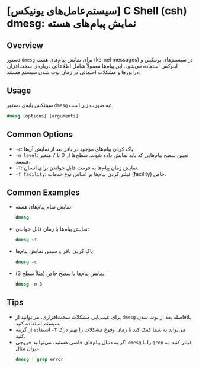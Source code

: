 # [سیستم‌عامل‌های یونیکس] C Shell (csh) dmesg: نمایش پیام‌های هسته

## Overview
دستور `dmesg` برای نمایش پیام‌های هسته (kernel messages) در سیستم‌های یونیکس و لینوکس استفاده می‌شود. این پیام‌ها معمولاً شامل اطلاعاتی درباره‌ی سخت‌افزار، درایورها و مشکلات احتمالی در زمان بوت شدن سیستم هستند.

## Usage
سینتکس پایه‌ی دستور `dmesg` به صورت زیر است:

```csh
dmesg [options] [arguments]
```

## Common Options
- `-c`: پاک کردن پیام‌های موجود در بافر بعد از نمایش آن‌ها.
- `-n level`: تعیین سطح پیام‌هایی که باید نمایش داده شوند. سطح‌ها از 0 تا 7 متغیر هستند.
- `-T`: نمایش زمان پیام‌ها به فرمت قابل خواندن برای انسان.
- `-f facility`: فیلتر کردن پیام‌ها بر اساس نوع خدمات (facility) خاص.

## Common Examples
- نمایش تمام پیام‌های هسته:
  ```csh
  dmesg
  ```

- نمایش پیام‌ها با زمان قابل خواندن:
  ```csh
  dmesg -T
  ```

- پاک کردن بافر و سپس نمایش پیام‌ها:
  ```csh
  dmesg -c
  ```

- نمایش پیام‌ها با سطح خاص (مثلاً سطح 3):
  ```csh
  dmesg -n 3
  ```

## Tips
- برای عیب‌یابی مشکلات سخت‌افزاری، می‌توانید از `dmesg` بلافاصله بعد از بوت شدن سیستم استفاده کنید.
- استفاده از گزینه `-T` می‌تواند به شما کمک کند تا زمان وقوع مشکلات را بهتر درک کنید.
- اگر به دنبال پیام‌های خاصی هستید، می‌توانید خروجی `dmesg` را با `grep` فیلتر کنید. به عنوان مثال:
  ```csh
  dmesg | grep error
  ```